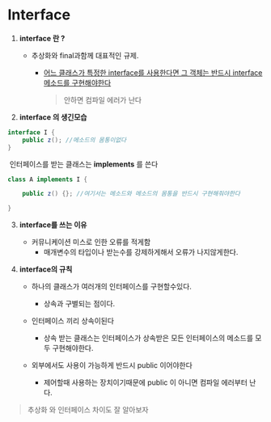 # Interface



1. **interface 란 ?**

   * 추상화와 final과함께 대표적인 규제.

     - <u>어느 클래스가 특정한 interface를 사용한다면 그 객체는 반드시 interface  메소드를 구현해야한다</u>

       > 안하면 컴파일 에러가 난다  

2. **interface  의 생긴모습**

```java
interface I {
    public z(); //메소드의 몸통이없다
}	
```

​	인터페이스를 받는 클래스는 **implements** 를 쓴다

```java
class A implements I {

	public z() {}; //여기서는 메소드와 메소드의 몸통을 반드시 구현해줘야한다

}
```



3. **interface를 쓰는 이유** 
   - 커뮤니케이션 미스로 인한 오류를 적게함 
     - 매개변수의 타입이나 받는수를 강제하게해서 오류가 나지않게한다.



4. **interface의 규칙**

   - 하나의 클래스가 여러개의 인터페이스를 구현할수있다.

     - 상속과 구별되는 점이다.

       

   - 인터페이스 끼리 상속이된다

     - 상속 받는 클래스는 인터페이스가 상속받은 모든 인터페이스의 메소드를 모두 구현해야한다.  

       

   - 외부에서도 사용이 가능하게 반드시 public 이어야한다 
     - 제어할때 사용하는 장치이기때문에 public 이 아니면 컴파일 에러부터 난다.



> 추상화 와 인터페이스 차이도 잘 알아보자